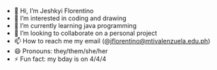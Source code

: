 - 👋 Hi, I’m Jeshkyi Florentino
- 👀 I’m interested in coding and drawing
- 🌱 I’m currently learning java programming
- 💞️ I’m looking to collaborate on a personal project
- 📫 How to reach me my email (@jflorentino@mtivalenzuela.edu.ph)
- 😄 Pronouns: they/them/she/her
- ⚡ Fun fact: my bday is on 4/4/4

<!---
jeshkyif/jeshkyif is a ✨ special ✨ repository because its `README.md` (this file) appears on your GitHub profile.
You can click the Preview link to take a look at your changes.
--->
